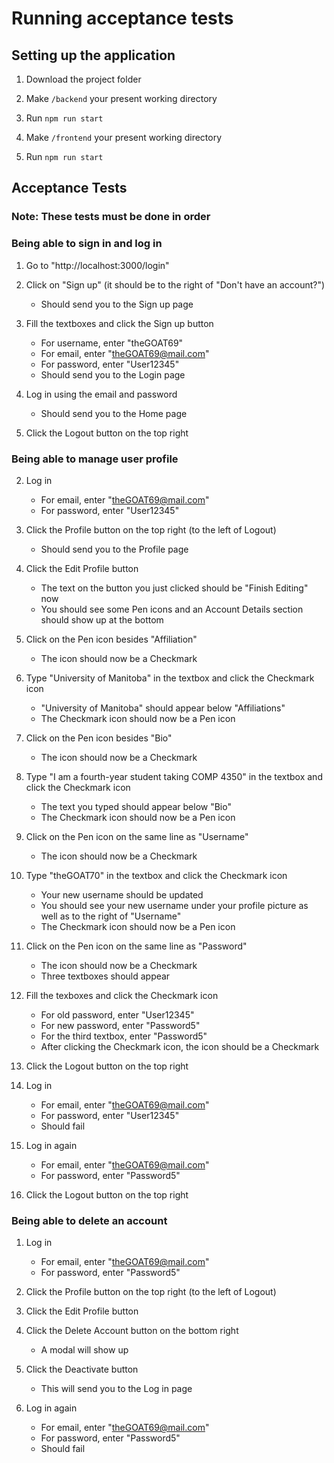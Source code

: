 # Running acceptance tests

## Setting up the application

1. Download the project folder

2. Make `/backend` your present working directory

3. Run `npm run start`

4. Make `/frontend` your present working directory

5. Run `npm run start`

## Acceptance Tests

### Note: These tests must be done in order

### Being able to sign in and log in

1. Go to "http://localhost:3000/login"

2. Click on "Sign up" (it should be to the right of "Don't have an account?")

   - Should send you to the Sign up page

3. Fill the textboxes and click the Sign up button

   - For username, enter "theGOAT69"
   - For email, enter "theGOAT69@mail.com"
   - For password, enter "User12345"
   - Should send you to the Login page

4. Log in using the email and password

   - Should send you to the Home page

5. Click the Logout button on the top right

### Being able to manage user profile

2. Log in

   - For email, enter "theGOAT69@mail.com"
   - For password, enter "User12345"

3. Click the Profile button on the top right (to the left of Logout)

   - Should send you to the Profile page

4. Click the Edit Profile button

   - The text on the button you just clicked should be "Finish Editing" now
   - You should see some Pen icons and an Account Details section should show up at the bottom

5. Click on the Pen icon besides "Affiliation"

   - The icon should now be a Checkmark

6. Type "University of Manitoba" in the textbox and click the Checkmark icon

   - "University of Manitoba" should appear below "Affiliations"
   - The Checkmark icon should now be a Pen icon

7. Click on the Pen icon besides "Bio"

   - The icon should now be a Checkmark

8. Type "I am a fourth-year student taking COMP 4350" in the textbox and click the Checkmark icon

   - The text you typed should appear below "Bio"
   - The Checkmark icon should now be a Pen icon

9. Click on the Pen icon on the same line as "Username"

   - The icon should now be a Checkmark

10. Type "theGOAT70" in the textbox and click the Checkmark icon

    - Your new username should be updated
    - You should see your new username under your profile picture as well as to the right of "Username"
    - The Checkmark icon should now be a Pen icon

11. Click on the Pen icon on the same line as "Password"

    - The icon should now be a Checkmark
    - Three textboxes should appear

12. Fill the texboxes and click the Checkmark icon

    - For old password, enter "User12345"
    - For new password, enter "Password5"
    - For the third textbox, enter "Password5"
    - After clicking the Checkmark icon, the icon should be a Checkmark

13. Click the Logout button on the top right

14. Log in

    - For email, enter "theGOAT69@mail.com"
    - For password, enter "User12345"
    - Should fail

15. Log in again

    - For email, enter "theGOAT69@mail.com"
    - For password, enter "Password5"

16. Click the Logout button on the top right

### Being able to delete an account

1. Log in

   - For email, enter "theGOAT69@mail.com"
   - For password, enter "Password5"

2. Click the Profile button on the top right (to the left of Logout)

3. Click the Edit Profile button

4. Click the Delete Account button on the bottom right

   - A modal will show up

5. Click the Deactivate button

   - This will send you to the Log in page

6. Log in again

   - For email, enter "theGOAT69@mail.com"
   - For password, enter "Password5"
   - Should fail
